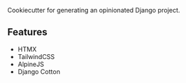 Cookiecutter for generating an opinionated Django project.

## Features

* HTMX
* TailwindCSS
* AlpineJS
* Django Cotton

